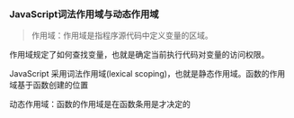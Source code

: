 ### JavaScript词法作用域与动态作用域

>作用域：作用域是指程序源代码中定义变量的区域。

作用域规定了如何查找变量，也就是确定当前执行代码对变量的访问权限。

JavaScript 采用词法作用域(lexical scoping)，也就是静态作用域。函数的作用域基于函数创建的位置

动态作用域：函数的作用域是在函数条用是才决定的

